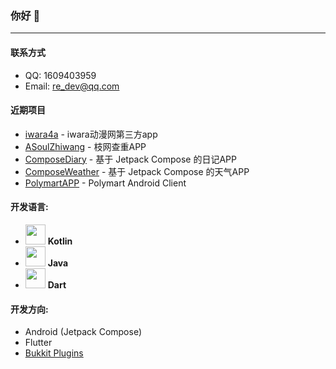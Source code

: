 ### 你好 👋
___

#### 联系方式
* QQ: 1609403959
* Email: re_dev@qq.com

#### 近期项目
* [iwara4a](https://github.com/jiangdashao/iwara4a) - iwara动漫网第三方app
* [ASoulZhiwang](https://github.com/jiangdashao/ASoulZhiWang) - 枝网查重APP
* [ComposeDiary](https://github.com/jiangdashao/ComposeDiary) - 基于 Jetpack Compose 的日记APP
* [ComposeWeather](https://github.com/jiangdashao/ComposeWeather) - 基于 Jetpack Compose 的天气APP
* [PolymartAPP](https://github.com/jiangdashao/PolymartAPP) - Polymart Android Client

#### 开发语言: 
* <img src="https://upload.wikimedia.org/wikipedia/commons/0/06/Kotlin_Icon.svg" width="32"/> **Kotlin**  
* <img src="https://logoeps.com/wp-content/uploads/2013/03/java-eps-vector-logo.png" width="32"/>  **Java**
* <img src="https://dart.dev/assets/shared/dart/logo+text/horizontal/white-e71fb382ad5229792cc704b3ee7a88f8013e986d6e34f0956d89c453b454d0a5.svg" width="32"/>  **Dart**

#### 开发方向:
* Android (Jetpack Compose)
* Flutter
* [Bukkit Plugins](https://spigotmc.org)
